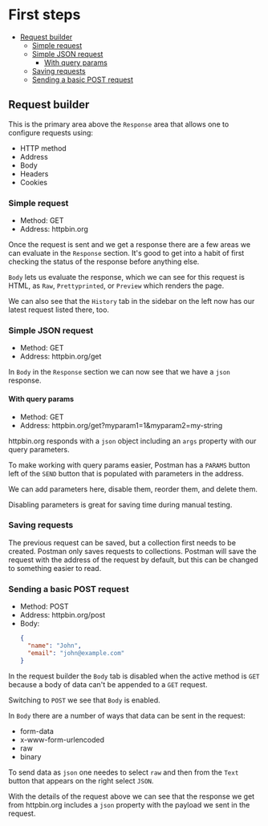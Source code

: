 # First steps

<!-- START doctoc generated TOC please keep comment here to allow auto update -->
<!-- DON'T EDIT THIS SECTION, INSTEAD RE-RUN doctoc TO UPDATE -->
<!-- END doctoc -->

- [Request builder](#request-builder)
  - [Simple request](#simple-request)
  - [Simple JSON request](#simple-json-request)
    - [With query params](#with-query-params)
  - [Saving requests](#saving-requests)
  - [Sending a basic POST request](#sending-a-basic-post-request)

<!-- END doctoc generated TOC please keep comment here to allow auto update -->

## Request builder

This is the primary area above the `Response` area that allows one to configure
requests using:

- HTTP method
- Address
- Body
- Headers
- Cookies

### Simple request

- Method: GET
- Address: httpbin.org

Once the request is sent and we get a response there are a few areas we can
evaluate in the `Response` section. It's good to get into a habit of first
checking the status of the response before anything else.

`Body` lets us evaluate the response, which we can see for this request is HTML,
as `Raw`, `Prettyprinted`, or `Preview` which renders the page.

We can also see that the `History` tab in the sidebar on the left now has our
latest request listed there, too.

### Simple JSON request

- Method: GET
- Address: httpbin.org/get

In `Body` in the `Response` section we can now see that we have a `json`
response.

#### With query params

- Method: GET
- Address: httpbin.org/get?myparam1=1&myparam2=my-string

httpbin.org responds with a `json` object including an `args` property with our
query parameters.

To make working with query params easier, Postman has a `PARAMS` button left of
the `SEND` button that is populated with parameters in the address.

We can add parameters here, disable them, reorder them, and delete them.

Disabling parameters is great for saving time during manual testing.

### Saving requests

The previous request can be saved, but a collection first needs to be created.
Postman only saves requests to collections. Postman will save the request with
the address of the request by default, but this can be changed to something
easier to read.

### Sending a basic POST request

- Method: POST
- Address: httpbin.org/post
- Body:
    ```json
    {
      "name": "John",
      "email": "john@example.com"
    }
    ```

In the request builder the `Body` tab is disabled when the active method is
`GET` because a body of data can't be appended to a `GET` request.

Switching to `POST` we see that `Body` is enabled.

In `Body` there are a number of ways that data can be sent in the request:

- form-data
- x-www-form-urlencoded
- raw
- binary

To send data as `json` one needes to select `raw` and then from the `Text`
button that appears on the right select `JSON`.

With the details of the request above we can see that the response we get from
httpbin.org includes a `json` property with the payload we sent in the request.
